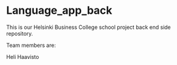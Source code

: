 # Language_app_back

This is our Helsinki Business College school project back end side repository.

Team members are:

Heli Haavisto
